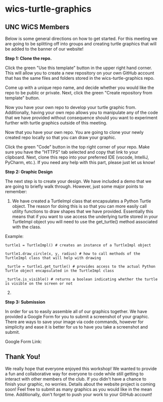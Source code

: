 # wics-turtle-graphics

## UNC WiCS Members
Below is some general directions on how to get started. For this meeting we are going to be splitting off into groups and creating turtle graphics that will be added to the banner of our website!

**Step 1: Clone the repo.**

Click the green "Use this template" button in the upper right hand corner. This will allow you to create a new repository on your own GitHub account that has the same files and folders stored in the wics-turtle-graphics repo.

Come up with a unique repo name, and decide whether you would like the repo to be public or private. Next, click the green "Create repository from template" button.

Now you have your own repo to develop your turtle graphic from. Additionally, having your own repo allows you to manipulate any of the code that we have provided without consequence should you want to experiment further with turtle graphics outside of this meeting. 

Now that you have your own repo. You are going to clone your newly created repo locally so that you can draw your graphic. 

Click the green "Code" button in the top right corner of your repo. Make sure you have the "HTTPS" tab selected and copy that link to your       clipboard. Next, clone this repo into your preferred IDE (vscode, IntelliJ, PyCharm, etc.). If you need any help with this part, please just let us know!

**Step 2: Graphic Design**

The next step is to create your design. We have included a demo that we are going to briefly walk through. However, just some major points to remember:

1. We have created a TurtleImpl class that encapsulates a Python Turtle object. The reason for doing this is so that you can more easily call utility functions to draw shapes that we have provided. Essentially this means that if you want to use access the underlying turtle stored in your TurtleImpl object you will need to use the get_turtle() method associated with the class. 

Example:

```
turtle1 = TurtleImpl() # creates an instance of a TurtleImpl object

turtle1.draw_circle(x, y, radius) # how to call methods of the TurtleImpl class that will help with drawing

_turtle = turtle1.get_turtle() # provides access to the actual Python Turtle object encapsulated in the TurtleImpl class

_turtle.is_visible() # returns a boolean indicating whether the turtle is visible on the screen or not
```

2. 

**Step 3: Submission**

In order for us to easily assemble all of our graphics together. We have provided a Google Form for you to submit a screenshot of your graphic. There are ways to save your image via code commands, however for simplicity and ease it is better for us to have you take a screenshot and submit. 

Google Form Link:

## Thank You!

We really hope that everyone enjoyed this workshop! We wanted to provide a fun and collaborative way for everyone to code while still getting to interact with other members of the club. If you didn't have a chance to finish your graphic, no worries. Details about the website project is coming soon! Feel free to submit as many graphics as you would like in the mean time. Additionally, don't forget to push your work to your GitHub account!



